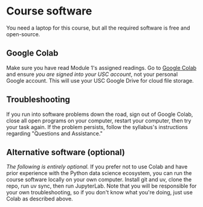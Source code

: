 # Course software

You need a laptop for this course, but all the required software is free and open-source.

## Google Colab

Make sure you have read Module 1's assigned readings. Go to [Google Colab](https://colab.research.google.com/github/gboeing/ppd430/blob/main) and ensure *you are signed into your USC account*, not your personal Google account. This will use your USC Google Drive for cloud file storage.

## Troubleshooting

If you run into software problems down the road, sign out of Google Colab, close all open programs on your computer, restart your computer, then try your task again. If the problem persists, follow the syllabus's instructions regarding "Questions and Assistance."

## Alternative software (optional)

*The following is entirely optional.* If you prefer not to use Colab and have prior experience with the Python data science ecosystem, you can run the course software locally on your own computer. Install git and uv, clone the repo, run uv sync, then run JupyterLab. Note that you will be responsible for your own troubleshooting, so if you don't know what you're doing, just use Colab as described above.
